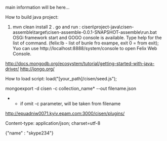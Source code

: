 main information will be here...

How to build java project:
1. mvn clean install
2 . go and run : cisen\project-java\cisen-assemble\target\cisen-assemble-0.0.1-SNAPSHOT-assemble\run.bat
    OSGi framework start and GOGO console is available. Type help for the list of command. (felix:lb  - list of bunle fro exampe, exit 0 = from exit);
    Yuo can use http://localhost:8888/system/console to open Felix Web Console. 


http://docs.mongodb.org/ecosystem/tutorial/getting-started-with-java-driver/
http://jongo.org/

How to load script:
load("[your_path]/cisen/seed.js");

mongoexport -d cisen -c collection_name* --out filename.json
* - if omit -c parameter, will be taken from filename






http://epuadniw0071.kyiv.epam.com:3000/cisen/plugins/

Content-type: application/json; charset=utf-8

{"name" : "skype234"}
